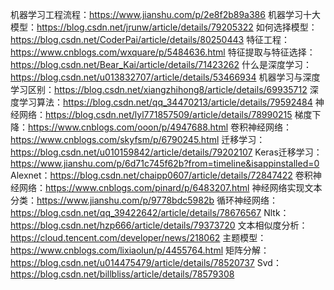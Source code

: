 机器学习工程流程：https://www.jianshu.com/p/2e8f2b89a386
机器学习十大模型：https://blog.csdn.net/jrunw/article/details/79205322
如何选择模型：https://blog.csdn.net/CoderPai/article/details/80250443
特征工程：https://www.cnblogs.com/wxquare/p/5484636.html
特征提取与特征选择：https://blog.csdn.net/Bear_Kai/article/details/71423262
什么是深度学习：https://blog.csdn.net/u013832707/article/details/53466934
机器学习与深度学习区别：https://blog.csdn.net/xiangzhihong8/article/details/69935712
深度学习算法：https://blog.csdn.net/qq_34470213/article/details/79592484
神经网络：https://blog.csdn.net/lyl771857509/article/details/78990215
梯度下降：https://www.cnblogs.com/ooon/p/4947688.html
卷积神经网络：https://www.cnblogs.com/skyfsm/p/6790245.html
迁移学习：https://blog.csdn.net/u010159842/article/details/79202107
Keras迁移学习：https://www.jianshu.com/p/6d71c745f62b?from=timeline&isappinstalled=0
Alexnet：https://blog.csdn.net/chaipp0607/article/details/72847422
卷积神经网络：https://www.cnblogs.com/pinard/p/6483207.html
神经网络实现文本分类：https://www.jianshu.com/p/9778bdc5982b
循环神经网络：https://blog.csdn.net/qq_39422642/article/details/78676567
Nltk：https://blog.csdn.net/hzp666/article/details/79373720
文本相似度分析：https://cloud.tencent.com/developer/news/218062
主题模型：https://www.cnblogs.com/lixiaolun/p/4455764.html
矩阵分解：https://blog.csdn.net/u014475479/article/details/78520737
Svd：https://blog.csdn.net/billbliss/article/details/78579308
